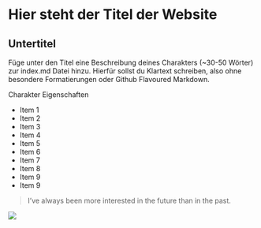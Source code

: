 # Hier steht der Titel der Website 
##  Untertitel

Füge unter den Titel eine Beschreibung deines Charakters (~30-50 Wörter) zur index.md Datei hinzu. Hierfür sollst du Klartext schreiben, also ohne besondere Formatierungen oder Github Flavoured Markdown.


Charakter Eigenschaften
* Item 1
* Item 2
* Item 3
* Item 4
* Item 5
* Item 6
* Item 7
* Item 8
* Item 9
* Item 9

> I’ve always been more interested
> in the future than in the past.


<img src="https://s3.xopic.de/openhpi-public/courses/7cZWaATaTjbQ4phWCr6tg3/rtfiles/4q6wOLeLWYMu5syPwPlVPR/85002346_267b8e5c6c_o.jpg"/>
